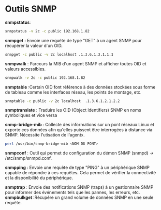 # Outils SNMP
**snmpstatus**:
``` bash  
snmpstatus -v 2c -c public 192.168.1.82 
```
**snmpget** : Envoie une requête de type "GET" à un agent SNMP pour récupérer la valeur d'un OID.
``` bash  
snmpget -c public -v 2c localhost .1.3.6.1.2.1.1.1
```
**snmpwalk** : Parcours la MIB d'un agent SNMP et afficher toutes OID et valeurs accessibles.
``` bash
snmpwalk -v 2c -c public 192.168.1.82
```
 **snmptable** :Certain OID font référence à des données stockées sous forme de tableau comme les interfaces réseau, les points de montage, etc.
``` bash  
snmptable -c public -v 2c localhost  .1.3.6.1.2.1.2.2
```
**snmptranslate** : Traduire les OID (Object Identifiers) SNMP en noms symboliques et vice versa  

**snmp-bridge-mib** : Collecte des informations sur un pont réseaux Linux et exporte ces données afin qu'elles puissent être interrogées à distance via SNMP. Nécessite l'utisation de l'agentx.
``` bash  
perl /usr/bin/snmp-bridge-mib <NOM DU PONT>
```

**snmpconf** : Outil qui permet de configuration du démon SNMP (snmpd) -> /etc/snmp/snmpd.conf.  

**snmpping** : Envoie une requête de type "PING" à un périphérique SNMP capable de répondre à ces requêtes. Cela permet de vérifier la connectivité et la disponibilité du périphérique.  


**snmptrap** : Envoie des notifications SNMP (traps) à un gestionnaire SNMP pour informer des événements tels que les pannes, les erreurs, etc.  
**snmpbulkget** :Récupére un grand volume de données SNMP en une seule requête.  



